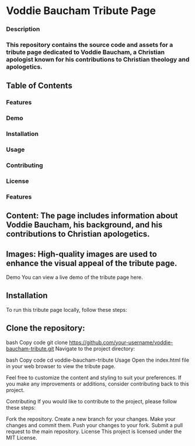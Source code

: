 # Voddie Baucham Tribute Page
### Description
### This repository contains the source code and assets for a tribute page dedicated to Voddie Baucham, a Christian apologist known for his contributions to Christian theology and apologetics.

## Table of Contents
### Features
### Demo
### Installation
### Usage
### Contributing
### License
### Features

## Content: The page includes information about Voddie Baucham, his background, and his contributions to Christian apologetics.
## Images: High-quality images are used to enhance the visual appeal of the tribute page.
Demo
You can view a live demo of the tribute page here.

## Installation
To run this tribute page locally, follow these steps:

## Clone the repository:

bash
Copy code
git clone https://github.com/your-username/voddie-baucham-tribute.git
Navigate to the project directory:

bash
Copy code
cd voddie-baucham-tribute
Usage
Open the index.html file in your web browser to view the tribute page.

Feel free to customize the content and styling to suit your preferences. If you make any improvements or additions, consider contributing back to this project.

Contributing
If you would like to contribute to the project, please follow these steps:

Fork the repository.
Create a new branch for your changes.
Make your changes and commit them.
Push your changes to your fork.
Submit a pull request to the main repository.
License
This project is licensed under the MIT License.
